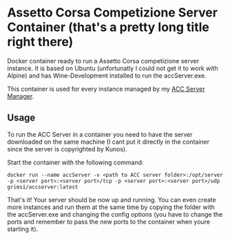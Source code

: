 # Assetto Corsa Competizione Server Container (that's a pretty long title right there)

Docker container ready to run a Assetto Corsa competizione server instance.
It is based on Ubuntu (unfortunatly I could not get it to work with Alpine) and has Wine-Development installed to run the accServer.exe.

This container is used for every instance managed by my [ACC Server Manager](https://github.com/grimsi/accservermanager-backend).

## Usage

To run the ACC Server in a container you need to have the server downloaded on the same machine (I cant put it directly in the container since the server is copyrighted by Kunos).

Start the container with the following command:
```
docker run --name accServer -v <path to ACC server folder>:/opt/server -p <server port>:<server port>/tcp -p <server port>:<server port>/udp grimsi/accserver:latest
```
That's it! Your server should be now up and running. You can even create more instances and run them at the same time by copying the folder with the accServer.exe and changing the config options (you have to change the ports and remember to pass the new ports to the container when youre starting it).
